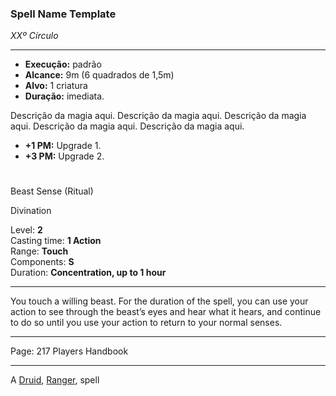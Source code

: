 ### Spell Name Template
*XXº Círculo*
___
- **Execução:** padrão
- **Alcance:** 9m (6 quadrados de 1,5m)
- **Alvo:** 1 criatura
- **Duração:** imediata.

Descrição da magia aqui. Descrição da magia aqui. Descrição da magia aqui. Descrição da magia aqui. Descrição da magia aqui.

- **+1 PM:** Upgrade 1.
- **+3 PM:** Upgrade 2.
#   
Beast Sense (Ritual)

Divination

Level: **2**  
Casting time: **1 Action**  
Range: **Touch**  
Components: **S**  
Duration: **Concentration, up to 1 hour**  

---

You touch a willing beast. For the duration of the spell, you can use your action to see through the beast’s eyes and hear what it hears, and continue to do so until you use your action to return to your normal senses.

---

Page: 217 Players Handbook

---

A [Druid](https://www.dnd-spells.com/spells/class/Druid), [Ranger](https://www.dnd-spells.com/spells/class/Ranger), spell